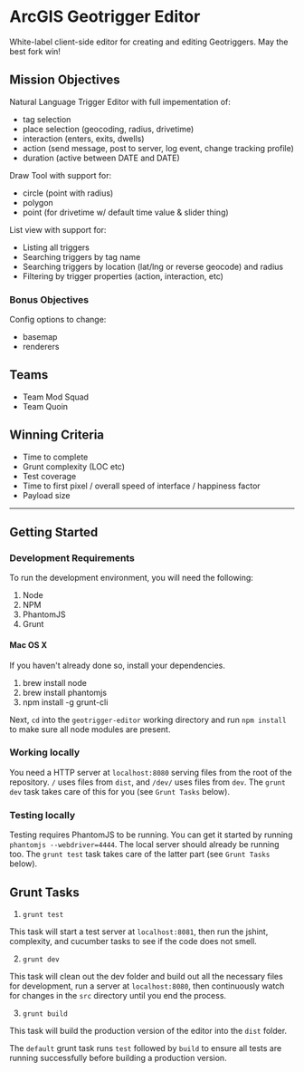 # ArcGIS Geotrigger Editor

White-label client-side editor for creating and editing Geotriggers. May the best fork win!

## Mission Objectives

Natural Language Trigger Editor with full impementation of:

* tag selection
* place selection (geocoding, radius, drivetime)
* interaction (enters, exits, dwells)
* action (send message, post to server, log event, change tracking profile)
* duration (active between DATE and DATE)

Draw Tool with support for:

* circle (point with radius)
* polygon
* point (for drivetime w/ default time value & slider thing)

List view with support for:

* Listing all triggers
* Searching triggers by tag name
* Searching triggers by location (lat/lng or reverse geocode) and radius
* Filtering by trigger properties (action, interaction, etc)

### Bonus Objectives

Config options to change:

* basemap
* renderers

## Teams

* Team Mod Squad
* Team Quoin

## Winning Criteria

* Time to complete
* Grunt complexity (LOC etc)
* Test coverage
* Time to first pixel / overall speed of interface / happiness factor
* Payload size

---

## Getting Started

### Development Requirements

To run the development environment, you will need the following:

1. Node
1. NPM
1. PhantomJS
1. Grunt

#### Mac OS X

If you haven't already done so, install your dependencies.

1. brew install node
1. brew install phantomjs
1. npm install -g grunt-cli

Next, `cd` into the `geotrigger-editor` working directory and run `npm install` to make sure all node modules are present.

### Working locally

You need a HTTP server at `localhost:8080` serving files from the root of the repository. `/` uses files from `dist`, and `/dev/` uses files from `dev`. The `grunt dev` task takes care of this for you (see `Grunt Tasks` below).

### Testing locally

Testing requires PhantomJS to be running. You can get it started by running `phantomjs --webdriver=4444`. The local server should already be running too. The `grunt test` task takes care of the latter part (see `Grunt Tasks` below).

## Grunt Tasks

1. `grunt test`

  This task will start a test server at `localhost:8081`, then run the jshint, complexity, and cucumber tasks to see if the code does not smell.

2. `grunt dev`

  This task will clean out the dev folder and build out all the necessary files for development, run a server at `localhost:8080`, then continuously watch for changes in the `src` directory until you end the process.

3. `grunt build`

  This task will build the production version of the editor into the `dist` folder.

The `default` grunt task runs `test` followed by `build` to ensure all tests are running successfully before building a production version.

